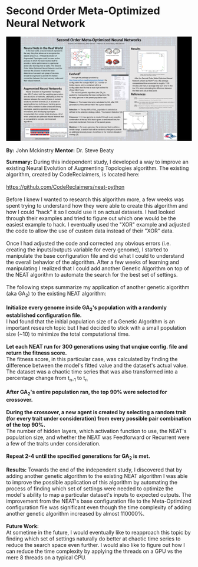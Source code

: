 # Second Order Meta-Optimized Neural Network
![Screenshot](Poster.png)

<b>By:</b> John Mckinstry <b>Mentor:</b> Dr. Steve Beaty

<b>Summary:</b> During this independent study, I developed a way to improve an existing Neural Evolution of Augmenting Topologies algorithm. The existing algorithm, created by CodeReclaimers, is located here: 
<br /> <br />
https://github.com/CodeReclaimers/neat-python
<br /> <br />
Before I knew I wanted to research this algorithm more, a few weeks was spent trying to understand how they were able to create this algorithm and how I could "hack" it so I could use it on actual datasets. I had looked through their examples and tried to figure out which one would be the easiest example to hack. I eventually used the "XOR" example and adjusted the code to allow the use of custom data instead of their "XOR" data.
<br /> <br />
Once I had adjusted the code and corrected any obvious errors (i.e. creating the inputs/outputs variable for every genome), I started to manipulate the base configuration file and did what I could to understand the overall behavior of the algorithm. After a few weeks of learning and manipulating I realized that I could add another Genetic Algorithm on top of the NEAT algorithm to automate the search for the best set of settings. 
<br /> <br />
The following steps summarize my application of another genetic algorithm (aka GA<sub>2</sub>) to the existing NEAT algorithm:
<br /> <br />
<b>Initialize every genome inside GA<sub>2</sub>'s population with a randomly established configuration file.</b> <br />
I had found that the initial population size of a Genetic Algorithm is an important research topic but I had decided to stick with a small population size (~10) to minimize the total computational time.
<br /> <br />
<b>Let each NEAT run for 300 generations using that unqiue config. file and return the fitness score.</b> <br />
The fitness score, in this particular case, was calculated by finding the difference between the model's fitted value and the dataset's actual value. The dataset was a chaotic time series that was also transformed into a percentage change from t<sub>n-1</sub> to t<sub>n</sub>
<br /> <br />
<b>After GA<sub>2</sub>'s entire population ran, the top 90% were selected for crossover.</b>
<br /> <br />
<b>During the crossover, a new agent is created by selecting a random trait (for every trait under consideration) from every possible pair combination of the top 90%.</b> <br />
The number of hidden layers, which activation function to use, the NEAT's population size, and whether the NEAT was Feedforward or Recurrent were a few of the traits under consideration.
<br /> <br />
<b>Repeat 2-4 until the specified generations for GA<sub>2</sub> is met.</b>
<br /> <br />
<b>Results:</b> Towards the end of the independent study, I discovered that by adding another genetic algorithm to the existing NEAT algorithm I was able to improve the possible application of this algorithm by automating the process of finding which set of settings were needed to optimize the model's ability to map a particular dataset's inputs to expected outputs. The improvement from the NEAT's base configuration file to the Meta-Optimized configuration file was significant even though the time complexity of adding another genetic algorithm increased by almost 110000%.
<br /> <br />
<b>Future Work:</b><br />
At sometime in the future, I would eventually like to reapproach this topic by finding which set of settings naturally do better at chaotic time series to reduce the search space even further. I would also like to figure out how I can reduce the time complexity by applying the threads on a GPU vs the mere 8 threads on a typical CPU.
